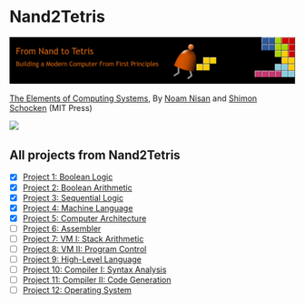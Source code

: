 # Nand2Tetris


[![](./images/Intro.png)](http://nand2tetris.org/)

[The Elements of Computing Systems](https://www.nand2tetris.org/book), By [Noam Nisan](https://www.cs.huji.ac.il/~noam/) and [Shimon Schocken](https://www.shimonschocken.com/) (MIT Press)

[![](https://static.wixstatic.com/media/44046b_68deee3a58e64efdba36a6813c4ea906~mv2.png/v1/crop/x_73,y_0,w_663,h_654/fill/w_560,h_580,al_c,q_85,usm_0.66_1.00_0.01,enc_auto/44046b_68deee3a58e64efdba36a6813c4ea906~mv2.png)](https://www.nand2tetris.org/book)


## All projects from Nand2Tetris


- [x] [Project 1: Boolean Logic](https://github.com/saurabtharu/nand2tetris/tree/main/projects/01)
- [x] [Project 2: Boolean Arithmetic](https://github.com/saurabtharu/nand2tetris/tree/main/projects/02)
- [x] [Project 3: Sequential Logic](https://github.com/saurabtharu/nand2tetris/tree/main/projects/03) 
- [x] [Project 4: Machine Language](https://github.com/saurabtharu/nand2tetris/tree/main/projects/04) 
- [x] [Project 5: Computer Architecture](https://github.com/saurabtharu/nand2tetris/tree/main/projects/05) 
- [ ] [Project 6: Assembler](#)
- [ ] [Project 7: VM I: Stack Arithmetic ](#)  
- [ ] [Project 8: VM II: Program Control](#)   
- [ ] [Project 9: High-Level Language](#) 
- [ ] [Project 10: Compiler I: Syntax Analysis](#)   
- [ ] [Project 11: Compiler II: Code Generation](#)   
- [ ] [Project 12: Operating System](#) 
